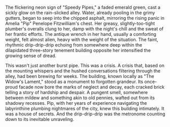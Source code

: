 The flickering neon sign of "Speedy Pipes," a faded emerald green, cast a sickly glow on the rain-slicked alley.  Water, already pooling in the grimy gutters, began to seep into the chipped asphalt, mirroring the rising panic in Amelia "Pip" Penelope Fitzwilliam's chest.  Her greasy, slightly-too-tight plumber's overalls clung to her, damp with the night's chill and the sweat of her frantic efforts.  The antique wrench in her hand, usually a comforting weight, felt almost alien, heavy with the weight of the situation.  The faint, rhythmic drip-drip-drip echoing from somewhere deep within the dilapidated three-story tenement building opposite her intensified the growing sense of dread.

This wasn't just another burst pipe. This was a crisis. A crisis that, based on the mounting whispers and the hushed conversations filtering through the alley, had been brewing for weeks.  The building, known locally as "The Widow's Lament," stood as a monument to forgotten grandeur. Its once-proud facade now bore the marks of neglect and decay, each cracked brick telling a story of hardship and despair.  A pungent smell, somewhere between mildew and something akin to old pennies, wafted out from its shadowy recesses. Pip, with her years of experience navigating the labyrinthine plumbing nightmares of the city, knew this building intimately. It was a house of secrets. And the drip-drip-drip was the metronome counting down to its inevitable unraveling.
